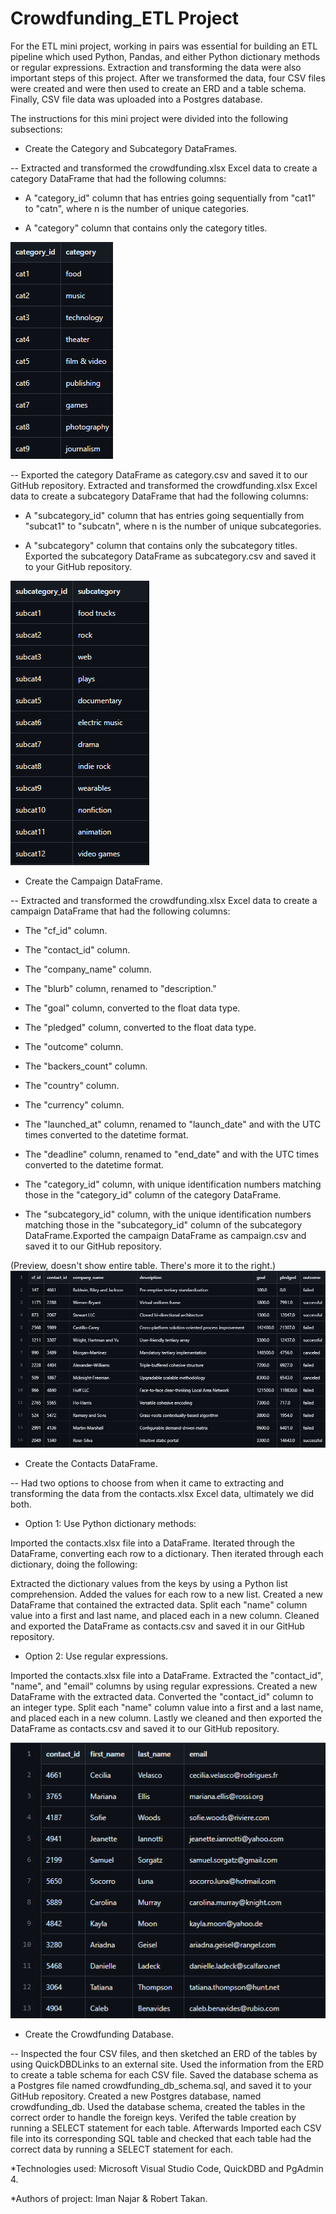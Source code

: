 # Crowdfunding_ETL Project

For the ETL mini project, working in pairs was essential for building an ETL pipeline which used Python, Pandas, and either Python dictionary 
methods or regular expressions. Extraction and transforming the data were also important steps of this project. After we transformed the data, four CSV 
files were created and were then used to create an ERD and a table schema. Finally, CSV file data was uploaded into a Postgres database.

The instructions for this mini project were divided into the following subsections:

- Create the Category and Subcategory DataFrames.
  
-- Extracted and transformed the crowdfunding.xlsx Excel data to create a category DataFrame that had the following columns:

- A "category_id" column that has entries going sequentially from "cat1" to "catn", where n is the number of unique categories.

- A "category" column that contains only the category titles.

<img src="https://github.com/IRTakan/Crowdfunding_ETL/blob/main/images/category.png?raw=true">

-- Exported the category DataFrame as category.csv and saved it to our GitHub repository. Extracted and transformed the crowdfunding.xlsx Excel data to 
create a subcategory DataFrame that had the following columns:

- A "subcategory_id" column that has entries going sequentially from "subcat1" to "subcatn", where n is the number of unique subcategories.

- A "subcategory" column that contains only the subcategory titles. Exported the subcategory DataFrame as subcategory.csv and saved it to your GitHub repository.

<img src="https://github.com/IRTakan/Crowdfunding_ETL/blob/main/images/subcategory.png?raw=true">

- Create the Campaign DataFrame.

-- Extracted and transformed the crowdfunding.xlsx Excel data to create a campaign DataFrame that had the following columns:

- The "cf_id" column.

- The "contact_id" column.

- The "company_name" column.

- The "blurb" column, renamed to "description."

- The "goal" column, converted to the float data type.

- The "pledged" column, converted to the float data type.

- The "outcome" column.

- The "backers_count" column.

- The "country" column.

- The "currency" column.

- The "launched_at" column, renamed to "launch_date" and with the UTC times converted to the datetime format.

- The "deadline" column, renamed to "end_date" and with the UTC times converted to the datetime format.

- The "category_id" column, with unique identification numbers matching those in the "category_id" column of the category DataFrame.

- The "subcategory_id" column, with the unique identification numbers matching those in the "subcategory_id" column of the subcategory DataFrame.Exported the campaign DataFrame as campaign.csv and saved it to our GitHub repository.

(Preview, doesn't show entire table. There's more it to the right.)
<img src="https://github.com/IRTakan/Crowdfunding_ETL/blob/main/images/campaign.png?raw=true">

- Create the Contacts DataFrame.

-- Had two options to choose from when it came to extracting and transforming the data from the contacts.xlsx Excel data, ultimately we did both.

- Option 1: Use Python dictionary methods:

Imported the contacts.xlsx file into a DataFrame. Iterated through the DataFrame, converting each row to a dictionary.
Then iterated through each dictionary, doing the following:

Extracted the dictionary values from the keys by using a Python list comprehension. Added the values for each row to a new list.
Created a new DataFrame that contained the extracted data. Split each "name" column value into a first and last name, and placed each in a new column.
Cleaned and exported the DataFrame as contacts.csv and saved it in our GitHub repository.

- Option 2: Use regular expressions.

Imported the contacts.xlsx file into a DataFrame. Extracted the "contact_id", "name", and "email" columns by using regular expressions.
Created a new DataFrame with the extracted data. Converted the "contact_id" column to an integer type.
Split each "name" column value into a first and a last name, and placed each in a new column. Lastly we cleaned and then exported the DataFrame as contacts.csv and saved it to our GitHub repository.

<img src="https://github.com/IRTakan/Crowdfunding_ETL/blob/main/images/contacts.png?raw=true">

- Create the Crowdfunding Database.

-- Inspected the four CSV files, and then sketched an ERD of the tables by using QuickDBDLinks to an external site. Used the information from the ERD to 
create a table schema for each CSV file. Saved the database schema as a Postgres file named crowdfunding_db_schema.sql, and saved it to your GitHub repository.
Created a new Postgres database, named crowdfunding_db. Used the database schema, created the tables in the correct order to handle the foreign keys.
Verifed the table creation by running a SELECT statement for each table. Afterwards Imported each CSV file into its corresponding SQL table and 
checked that each table had the correct data by running a SELECT statement for each.

*Technologies used: Microsoft Visual Studio Code, QuickDBD and PgAdmin 4.
  
*Authors of project: Iman Najar & Robert Takan.

  
